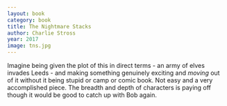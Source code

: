 ```yaml
---
layout: book
category: book
title: The Nightmare Stacks
author: Charlie Stross
year: 2017
image: tns.jpg
---
```

Imagine being given the plot of this in direct terms - an army of elves invades Leeds - and making something genuinely exciting and _moving_ out of it without it being stupid or camp or comic book.  Not easy and a very accomplished piece.  The breadth and depth of characters is paying off though it would be good to catch up with Bob again.
